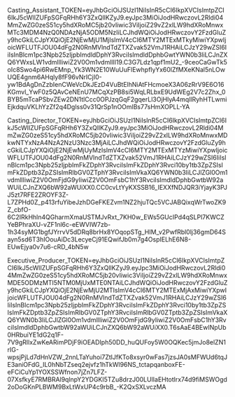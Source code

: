 Casting_Assistant_TOKEN=eyJhbGciOiJSUzI1NiIsInR5cCI6IkpXVCIsImtpZCI6IkJ5cWlIZUFpSGFqRHh6Y3ZxQllKZyJ9.eyJpc3MiOiJodHRwczovL2Rldi04MmZwZG0zeS51cy5hdXRoMC5jb20vIiwic3ViIjoiZ29vZ2xlLW9hdXRoMnwxMTc3MDM4NzQ0NDAzNjA5ODM5NzIiLCJhdWQiOiJodHRwczovY2FzdGluZy9hcGkiLCJpYXQiOjE2NjEwMjU1MjIsImV4cCI6MTY2MTExMTkyMiwiYXpwIjoicWFLUTFJOU04dFg2N0RnMVlndTdZTXZvak52VmJ1RHAiLCJzY29wZSI6IiIsInBlcm1pc3Npb25zIjpbImdldDphY3RvciIsImdldDphbGwtYWN0b3IiLCJnZXQ6YWxsLW1vdmllIiwiZ2V0Om1vdmllIl19.C3G7Ldz1qpf1mU2_-9ceoCaGwTk5oIc8Swo4pi6RwEMnp_Yk3WN2E10WuUuFlEwhpflyYx60lZfMXeKNal5nLOwUQE4gnm6AHqly8fF96vNrICjI0-yw1BdAgDnZzbIenCWeVcDkJEzD4VuBtElhNiAtFHcmoeX3A06zRrV9E6O16KGmvl_YwF0z5QAvCeNEnU7MCqXzPB8si5WqLRLbxE9UdWEg2V7c2Zhx_0BYB5mTcaPSbvZEw2DN1tlCcc0OPJzqGqF2gqerLl3OjHlyA4mqllRyhHTLwmiEjkdquVKLhYzZf2q4Dglss0v31QrSp1nOOmlBs77sHmXOPLL-YA

Casting_Director_TOKEN=eyJhbGciOiJSUzI1NiIsInR5cCI6IkpXVCIsImtpZCI6IkJ5cWlIZUFpSGFqRHh6Y3ZxQllKZyJ9.eyJpc3MiOiJodHRwczovL2Rldi04MmZwZG0zeS51cy5hdXRoMC5jb20vIiwic3ViIjoiZ29vZ2xlLW9hdXRoMnwxMDkwNTYxNzA4NzA2NzU3Nzc3MjAiLCJhdWQiOiJodHRwczovY2FzdGluZy9hcGkiLCJpYXQiOjE2NjEwMjUyMzIsImV4cCI6MTY2MTExMTYzMiwiYXpwIjoicWFLUTFJOU04dFg2N0RnMVlndTdZTXZvak52VmJ1RHAiLCJzY29wZSI6IiIsInBlcm1pc3Npb25zIjpbImFkZDphY3RvciIsImFkZDphY3Rvci10by1tb3ZpZSIsImFkZDptb3ZpZSIsImRlbGV0ZTphY3RvciIsImVkaXQ6YWN0b3IiLCJlZGl0Om1vdmllIiwiZ2V0OmFjdG9yIiwiZ2V0OmFsbC1hY3RvciIsImdldDphbGwtbW92aWUiLCJnZXQ6bW92aWUiXX0.CC0cvLtYyKXSSB16_IEXXfNDJQR3iYjayK3PJJ5zt7RFE2ZROYF3Z-L7ZPHd0Z_p413rfuYibeJzhDGeFKEZvm1NZ2hjuTQc5VCJABQixqWrTwoZK9Z_cbfO-6C2IRkHhln4QGharmXmaUSTMJvRxt_7KH0w_EWs5GUcIPd4qSLPl7KWCZYeBPhraXU-vZF1nl6c-eEWVIW7zb-1h34syMG1bgfJYrrvV5dDRq8brHx8YOqopSTg_HIM_v2PwfRbl0lj36gmD64Sayn5sd6T3hIOouAiDc3LecyeCj91EQwifJb0m7g4OspIELhE6N8-EUwEjya0v7u6-cRD_4bN5w

Executive_Producer_TOKEN=eyJhbGciOiJSUzI1NiIsInR5cCI6IkpXVCIsImtpZCI6IkJ5cWlIZUFpSGFqRHh6Y3ZxQllKZyJ9.eyJpc3MiOiJodHRwczovL2Rldi04MmZwZG0zeS51cy5hdXRoMC5jb20vIiwic3ViIjoiZ29vZ2xlLW9hdXRoMnwxMDE5ODMzMTI5NTM0MjUxMTE0NTAiLCJhdWQiOiJodHRwczovY2FzdGluZy9hcGkiLCJpYXQiOjE2NjEwMjU2MTIsImV4cCI6MTY2MTExMjAxMiwiYXpwIjoicWFLUTFJOU04dFg2N0RnMVlndTdZTXZvak52VmJ1RHAiLCJzY29wZSI6IiIsInBlcm1pc3Npb25zIjpbImFkZDphY3RvciIsImFkZDphY3Rvci10by1tb3ZpZSIsImFkZDptb3ZpZSIsImRlbGV0ZTphY3RvciIsImRlbGV0ZTptb3ZpZSIsImVkaXQ6YWN0b3IiLCJlZGl0Om1vdmllIiwiZ2V0OmFjdG9yIiwiZ2V0OmFsbC1hY3RvciIsImdldDphbGwtbW92aWUiLCJnZXQ6bW92aWUiXX0.T6sAaE4BEwINpUb0HRbuiYE1dG2q1F-7V9gRllxZwKeARimPDjF9iOEADIph50DD_huQUFoy5W0OQKec5jmJo8elZN1rIG-wpsjPjLd7dHnVZW_2nnLTaYuhoi7ZtlJfKTo8xsyr0wFas7jzsJA0sMFWUd6tqJE3aniOFdG_IL0hNbTZseq2ejvfz1hTkWl96NS_tctapqanboxFE-eFCiCuYp1YOXSSWfnon7jZn7LFZ-07XsfkyE7RMBRAl9qlnpY2YDGKI5TZu8drzJ00LUlIaEHtotlrx74d9fiMSWOgd2oDoGKnPLBWM9BxLtWxUP4c9rbB_-K2QxSXLvczMA